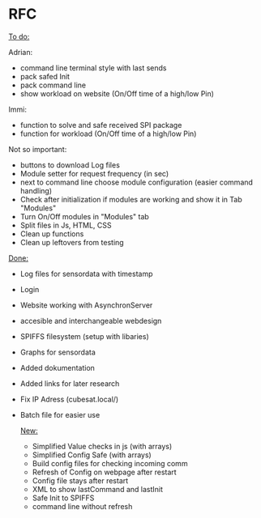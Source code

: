 # RFC

<ins>To do:</ins>

Adrian:
- command line terminal style with last sends
- pack safed Init
- pack command line
- show workload on website (On/Off time of a high/low Pin)

Immi:
- function to solve and safe received SPI package
- function for workload (On/Off time of a high/low Pin)

Not so important:
- buttons to download Log files
- Module setter for request frequency (in sec)
- next to command line choose module configuration (easier command handling)
- Check after initialization if modules are working and show it in Tab "Modules"
- Turn On/Off modules in "Modules" tab
- Split files in Js, HTML, CSS
- Clean up functions 
- Clean up leftovers from testing

<ins>Done:</ins>
- Log files for sensordata with timestamp
- Login
- Website working with AsynchronServer
- accesible and interchangeable webdesign
- SPIFFS filesystem (setup with libaries)
- Graphs for sensordata
- Added dokumentation
- Added links for later research
- Fix IP Adress (cubesat.local/)
- Batch file for easier use


    <ins>New:</ins>
    - Simplified Value checks in js (with arrays)
    - Simplified Config Safe (with arrays)
    - Build config files for checking incoming comm
    - Refresh of Config on webpage after restart
    - Config file stays after restart
    - XML to show lastCommand and lastInit
    - Safe Init to SPIFFS
    - command line without refresh
